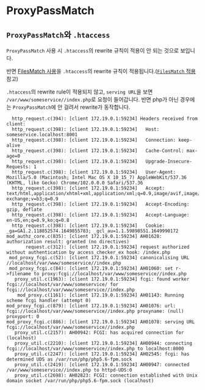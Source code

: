 # ProxyPassMatch

## `ProxyPassMatch`와 `.htaccess`

`ProxyPassMatch` 사용 시 `.htaccess`의 rewrite 규칙이 적용이 안 되는 것으로 보입니다.

반면 [FilesMatch 사용](https://stackoverflow.com/questions/34350248/php-fpm-filesmatch-and-proxypassmatch-interchangeability)을 `.htaccess`의 rewrite 규칙이 적용됩니다.([`FilesMatch` 적용](https://ma.ttias.be/apache-2-4-proxypass-for-php-taking-precedence-over-filesfilesmatch-in-htaccess/) 참고)

`.htaccess`의 rewrite rule이 적용되지 않고, `serving URL`을 보면 `/var/www/someservice//index.php`로 요청이 들어갑니다.
반면 php가 아닌 경우에는 `ProxyPassMatch`에 안 걸려서 rewrite가 동작합니다.

```log
  http_request.c(394): [client 172.19.0.1:59234] Headers received from client:
  http_request.c(398): [client 172.19.0.1:59234]   Host: someservice.localhost:8001
  http_request.c(398): [client 172.19.0.1:59234]   Connection: keep-alive
  http_request.c(398): [client 172.19.0.1:59234]   Cache-Control: max-age=0
  http_request.c(398): [client 172.19.0.1:59234]   Upgrade-Insecure-Requests: 1
  http_request.c(398): [client 172.19.0.1:59234]   User-Agent: Mozilla/5.0 (Macintosh; Intel Mac OS X 10_15_7) AppleWebKit/537.36 (KHTML, like Gecko) Chrome/102.0.0.0 Safari/537.36
  http_request.c(398): [client 172.19.0.1:59234]   Accept: text/html,application/xhtml+xml,application/xml;q=0.9,image/avif,image/webp,image/apng,*/*;q=0.8,application/signed-exchange;v=b3;q=0.9
  http_request.c(398): [client 172.19.0.1:59234]   Accept-Encoding: gzip, deflate
  http_request.c(398): [client 172.19.0.1:59234]   Accept-Language: en-US,en;q=0.9,ko;q=0.8
  http_request.c(398): [client 172.19.0.1:59234]   Cookie: _ga=GA1.2.118852574.1649855783; _gcl_au=1.1.59898551.1649990172
mod_authz_core.c(835): [client 172.19.0.1:59234] AH01628: authorization result: granted (no directives)
       request.c(312): [client 172.19.0.1:59234] request authorized without authentication by access_checker_ex hook: /index.php
 mod_proxy_fcgi.c(52): [client 172.19.0.1:59234] canonicalising URL //localhost/var/www/someservice//index.php
 mod_proxy_fcgi.c(84): [client 172.19.0.1:59234] AH01060: set r->filename to proxy:fcgi://localhost/var/www/someservice//index.php
   proxy_util.c(1963): [client 172.19.0.1:59234] fcgi: found worker fcgi://localhost/var/www/someservice/ for fcgi://localhost/var/www/someservice//index.php
    mod_proxy.c(1161): [client 172.19.0.1:59234] AH01143: Running scheme fcgi handler (attempt 0)
mod_proxy_fcgi.c(879): [client 172.19.0.1:59234] AH01076: url: fcgi://localhost/var/www/someservice//index.php proxyname: (null) proxyport: 0
mod_proxy_fcgi.c(886): [client 172.19.0.1:59234] AH01078: serving URL fcgi://localhost/var/www/someservice//index.php
   proxy_util.c(2157): AH00942: FCGI: has acquired connection for (localhost)
   proxy_util.c(2210): [client 172.19.0.1:59234] AH00944: connecting fcgi://localhost/var/www/someservice//index.php to localhost:8000
   proxy_util.c(2247): [client 172.19.0.1:59234] AH02545: fcgi: has determined UDS as /var/run/php/php5.6-fpm.sock
   proxy_util.c(2419): [client 172.19.0.1:59234] AH00947: connected /var/www/someservice//index.php to httpd-UDS:0
   proxy_util.c(2698): AH02823: FCGI: connection established with Unix domain socket /var/run/php/php5.6-fpm.sock (localhost)
```
